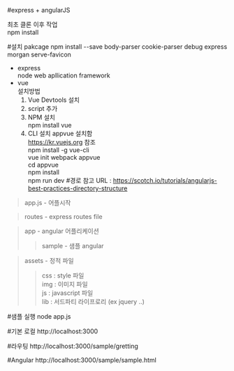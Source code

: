 #express + angularJS 

최초 클론 이후 작업<br>
npm install<br>

#설치 pakcage
npm install --save body-parser cookie-parser debug express morgan serve-favicon
* express <br>
   node web apllication framework<br>
* vue <br>
   설치방법 
   1.  Vue Devtools 설치<br>
   2.  script 추가<br>
   3. NPM 설치<br>
       npm install vue<br>
   4. CLI 설치 appvue 설치함<br>
          https://kr.vuejs.org 참조<br>
          npm install -g vue-cli<br>
          vue init webpack appvue<br>
          cd appvue<br>
          npm install<br>
          npm run dev
#경로
참고 URL : https://scotch.io/tutorials/angularjs-best-practices-directory-structure
>app.js - 어플시작<br>

>routes - express routes file<br>

>app - angular 어플리케이션<br>
>>sample - 샘플 angular<br>

>assets - 정적 파일</b><br>
>>css : style 파일 <br>
>>img : 이미지 파일<br>
>>js  : javascript 파일<br>
>>lib :  서드파티 라이프로리 (ex jquery ..)<br>


#샘플 실행
node app.js

#기본 로컬
http://localhost:3000

#라우팅
http://localhost:3000/sample/gretting

#Angular 
http://localhost:3000/sample/sample.html
    
    

